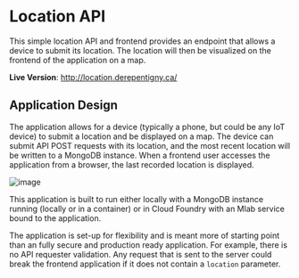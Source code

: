 # Location API

This simple location API and frontend provides an endpoint that allows a device to submit its location. The location will then be visualized on the frontend of the application on a map.

**Live Version**: http://location.derepentigny.ca/

## Application Design

The application allows for a device (typically a phone, but could be any IoT device) to submit a location and be displayed on a map. The device can submit API POST requests with its location, and the most recent location will be written to a MongoDB instance. When a frontend user accesses the application from a browser, the last recorded location is displayed.

![image](https://drive.google.com/uc?export=view&id=1B8fm8gBPtFBli2cUVnHVfOR7Y-xnWGw5)

This application is built to run either locally with a MongoDB instance running (locally or in a container) or in Cloud Foundry with an Mlab service bound to the application.

The application is set-up for flexibility and is meant more of starting point than an fully secure and production ready application. For example, there is no API requester validation. Any request that is sent to the server could break the frontend application if it does not contain a `location` parameter.


